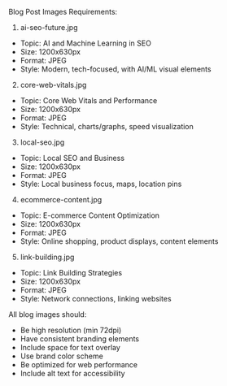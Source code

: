 Blog Post Images Requirements:

1. ai-seo-future.jpg
- Topic: AI and Machine Learning in SEO
- Size: 1200x630px
- Format: JPEG
- Style: Modern, tech-focused, with AI/ML visual elements

2. core-web-vitals.jpg
- Topic: Core Web Vitals and Performance
- Size: 1200x630px
- Format: JPEG
- Style: Technical, charts/graphs, speed visualization

3. local-seo.jpg
- Topic: Local SEO and Business
- Size: 1200x630px
- Format: JPEG
- Style: Local business focus, maps, location pins

4. ecommerce-content.jpg
- Topic: E-commerce Content Optimization
- Size: 1200x630px
- Format: JPEG
- Style: Online shopping, product displays, content elements

5. link-building.jpg
- Topic: Link Building Strategies
- Size: 1200x630px
- Format: JPEG
- Style: Network connections, linking websites

All blog images should:
- Be high resolution (min 72dpi)
- Have consistent branding elements
- Include space for text overlay
- Use brand color scheme
- Be optimized for web performance
- Include alt text for accessibility
